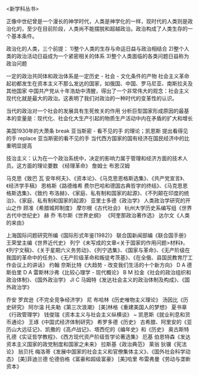 <新学科丛书>


正像中世纪曾是一个漫长的神学时代，人类是神学化的一样，现时代的人类则是政治化的，至少在目前阶段，人类尚不能摆脱和超越政治。政治构成了人类生存的一个基本条件。

政治化的人类，三个前提：
1)整个人类的生存与命运日益与政治相结合
2)整个人类的政治活动日益成为一个紧密相关的体系
3)整个人类面临的各类问题日益称为政治问题

一定的政治共同体和政治体系是一定历史 - 社会 - 文化条件的产物
社会主义革命起初都发生在资本主义不那么发达的国家，如俄国、中国、罗马尼亚、南斯拉夫及其他国家
中国共产党从十年浩劫中清醒，得出了一个非常伟大的观念：社会主义现代化就是最大的政治。这表明了我们对政治的一种时代的变革性的认识。

当代的政治对一个社会的发展具有生死攸关的作用
分析巨型国家形成原因的最基本的变量是：现代化、社会化大生产引起的物质生产活动中内在矛盾的扩大和增长

美国1930年的大萧条 break 亚当斯密 - 看不见的手 的理论；凯恩斯 提出看得见的手 replace 亚当斯密的看不见的手
当代西方国家的国有经济在国民经济中的比重明显提高


技治主义：认为在一个政治系统中，决定的影响力属于管理和经济方面的技术人员。这方面的理论要数   《经理革命》 詹姆士 布恩汉姆



马克思《致巴 瓦 安年柯夫》、《资本论》、《马克思恩格斯选集》、《共产党宣言》、《经济学手稿》
恩格斯《路德维希 费尔巴哈和德国古典哲学的终结》、《马克思恩格斯选集》、《致约 布洛赫》、《家庭、私有制和国家的起源》、《不列颠在印度的统治》、《家庭、私有制和国家的起源》
亚里士多德《政治学》 人类政治学研究的开山之作
顾准《希腊城邦制度》
摩尔根《古代社会》
杭州大学历史系编写组《世界古代中世纪史》
赫 乔 韦尔斯《世界史纲》
《阿奎那政治著作选》
达尔文《人类的来由》

上海国际问题研究所编《国际形式年鉴(1982)》
联合国新闻部编《联合国手册》
王荣堂主编《世界近代史》
列宁《未写成的文章<关于国家的作用问题>材料》，《列宁文稿》、《关于星期六义务劳动》、《列宁选集》、《国家与革命》、《无产阶级在我国的革命中的任务》、《无产阶级革命和叛徒考茨基》、《在全俄、县国民教育厅工作会议上的讲话》
约翰 奈斯比特《大趋势 - 改变我们生活的十个新方向》
D A 德斯伯里 D A 雷斯林沙弗《比较心理学 - 现代概论》
B M 拉金《社会的政治组织和政治体制》、《国外政治学》
JI C 马姆特《发达社会主义的政治体制及构成》、《国外政治学》

乔安 罗宾逊《不完全竞争经济学》
尼 布哈林《历史唯物主义理论》
汤因比《历史研究》
阿尔温 托夫勒《第三次浪潮》
[美]林格《重建美国人的梦想》
夏书章《行政管理学》
钱俊瑞《资本主义与社会主义纵横谈》 ~
凯恩斯《就业利息和货币通论》
王琢《中国式经济体制研究》
希罗多德《历史》 古希腊、阿里安的《亚历山大远征记》、凯撒的《高卢战记》、塔西佗的《编年史》和《历史》
奥古斯特 孔德《实证哲学教程》、《西方现代资产阶级哲学论著选集》
厄基 伯恩特森《发达资本主义国家的政党制度和国家之未来》
拉斯基《政治典范》
莱翁 狄骥《宪法论》
翁贝托 梅洛蒂《发展中国家的社会主义和官僚集体主义》、《国外社会科学动态》
[美]菲迪兰德 伦德伯格《富豪和超级富豪》
[美]哈里 布雷弗曼《劳动与垄断资本》